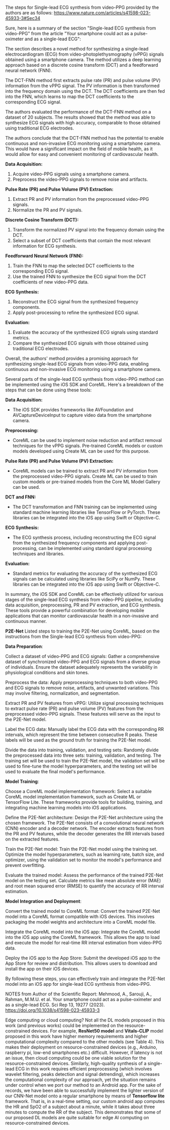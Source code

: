 The steps for Single-lead ECG synthesis from video-PPG provided by the authors are as follows:
https://www.nature.com/articles/s41598-023-45933-3#Sec34

Sure, here is a summary of the section "Single-lead ECG synthesis from video-PPG" from the article "Your smartphone could act as a pulse-oximeter and as a single-lead ECG":

The section describes a novel method for synthesizing a single-lead electrocardiogram (ECG) from video-photoplethysmography (vPPG) signals obtained using a smartphone camera. The method utilizes a deep learning approach based on a discrete cosine transform (DCT) and a feedforward neural network (FNN).

The DCT-FNN method first extracts pulse rate (PR) and pulse volume (PV) information from the vPPG signal. The PV information is then transformed into the frequency domain using the DCT. The DCT coefficients are then fed into the FNN, which learns to map the DCT coefficients to the corresponding ECG signal.

The authors evaluated the performance of the DCT-FNN method on a dataset of 20 subjects. The results showed that the method was able to synthesize ECG signals with high accuracy, comparable to those obtained using traditional ECG electrodes.

The authors conclude that the DCT-FNN method has the potential to enable continuous and non-invasive ECG monitoring using a smartphone camera. This would have a significant impact on the field of mobile health, as it would allow for easy and convenient monitoring of cardiovascular health.

**Data Acquisition:**

1. Acquire video-PPG signals using a smartphone camera.
2. Preprocess the video-PPG signals to remove noise and artifacts.

**Pulse Rate (PR) and Pulse Volume (PV) Extraction:**

1. Extract PR and PV information from the preprocessed video-PPG signals.
2. Normalize the PR and PV signals.

**Discrete Cosine Transform (DCT):**

1. Transform the normalized PV signal into the frequency domain using the DCT.
2. Select a subset of DCT coefficients that contain the most relevant information for ECG synthesis.

**Feedforward Neural Network (FNN):**

1. Train the FNN to map the selected DCT coefficients to the corresponding ECG signal.
2. Use the trained FNN to synthesize the ECG signal from the DCT coefficients of new video-PPG data.

**ECG Synthesis:**

1. Reconstruct the ECG signal from the synthesized frequency components.
2. Apply post-processing to refine the synthesized ECG signal.

**Evaluation:**

1. Evaluate the accuracy of the synthesized ECG signals using standard metrics.
2. Compare the synthesized ECG signals with those obtained using traditional ECG electrodes.

Overall, the authors' method provides a promising approach for synthesizing single-lead ECG signals from video-PPG data, enabling continuous and non-invasive ECG monitoring using a smartphone camera.

Several parts of the single-lead ECG synthesis from video-PPG method can be implemented using the iOS SDK and CoreML. Here's a breakdown of the steps that can be done using these tools:

**Data Acquisition:**

- The iOS SDK provides frameworks like AVFoundation and AVCaptureDeviceInput to capture video data from the smartphone camera.

**Preprocessing:**

- CoreML can be used to implement noise reduction and artifact removal techniques for the vPPG signals. Pre-trained CoreML models or custom models developed using Create ML can be used for this purpose.

**Pulse Rate (PR) and Pulse Volume (PV) Extraction:**

- CoreML models can be trained to extract PR and PV information from the preprocessed video-PPG signals. Create ML can be used to train custom models or pre-trained models from the Core ML Model Gallery can be used.

**DCT and FNN:**

- The DCT transformation and FNN training can be implemented using standard machine learning libraries like TensorFlow or PyTorch. These libraries can be integrated into the iOS app using Swift or Objective-C.

**ECG Synthesis:**

- The ECG synthesis process, including reconstructing the ECG signal from the synthesized frequency components and applying post-processing, can be implemented using standard signal processing techniques and libraries.

**Evaluation:**

- Standard metrics for evaluating the accuracy of the synthesized ECG signals can be calculated using libraries like SciPy or NumPy. These libraries can be integrated into the iOS app using Swift or Objective-C.

In summary, the iOS SDK and CoreML can be effectively utilized for various stages of the single-lead ECG synthesis from video-PPG pipeline, including data acquisition, preprocessing, PR and PV extraction, and ECG synthesis. These tools provide a powerful combination for developing mobile applications that can monitor cardiovascular health in a non-invasive and continuous manner.

**P2E-Net**
Listed steps to training the P2E-Net using CoreML, based on the instructions from the Single-lead ECG synthesis from video-PPG:

**Data Preparation**:

Collect a dataset of video-PPG and ECG signals: Gather a comprehensive dataset of synchronized video-PPG and ECG signals from a diverse group of individuals. Ensure the dataset adequately represents the variability in physiological conditions and skin tones.

Preprocess the data: Apply preprocessing techniques to both video-PPG and ECG signals to remove noise, artifacts, and unwanted variations. This may involve filtering, normalization, and segmentation.

Extract PR and PV features from vPPG: Utilize signal processing techniques to extract pulse rate (PR) and pulse volume (PV) features from the preprocessed video-PPG signals. These features will serve as the input to the P2E-Net model.

Label the ECG data: Manually label the ECG data with the corresponding RR intervals, which represent the time between consecutive R peaks. These labels will be used as the ground truth for training the P2E-Net model.

Divide the data into training, validation, and testing sets: Randomly divide the preprocessed data into three sets: training, validation, and testing. The training set will be used to train the P2E-Net model, the validation set will be used to fine-tune the model hyperparameters, and the testing set will be used to evaluate the final model's performance.

**Model Training**:

Choose a CoreML model implementation framework: Select a suitable CoreML model implementation framework, such as Create ML or TensorFlow Lite. These frameworks provide tools for building, training, and integrating machine learning models into iOS applications.

Define the P2E-Net architecture: Design the P2E-Net architecture using the chosen framework. The P2E-Net consists of a convolutional neural network (CNN) encoder and a decoder network. The encoder extracts features from the PR and PV features, while the decoder generates the RR intervals based on the extracted features.

Train the P2E-Net model: Train the P2E-Net model using the training set. Optimize the model hyperparameters, such as learning rate, batch size, and optimizer, using the validation set to monitor the model's performance and prevent overfitting.

Evaluate the trained model: Assess the performance of the trained P2E-Net model on the testing set. Calculate metrics like mean absolute error (MAE) and root mean squared error (RMSE) to quantify the accuracy of RR interval estimation.

**Model Integration and Deployment**:

Convert the trained model to CoreML format: Convert the trained P2E-Net model into a CoreML format compatible with iOS devices. This involves packaging the model weights and architecture into a CoreML model file.

Integrate the CoreML model into the iOS app: Integrate the CoreML model into the iOS app using the CoreML framework. This allows the app to load and execute the model for real-time RR interval estimation from video-PPG data.

Deploy the iOS app to the App Store: Submit the developed iOS app to the App Store for review and distribution. This allows users to download and install the app on their iOS devices.

By following these steps, you can effectively train and integrate the P2E-Net model into an iOS app for single-lead ECG synthesis from video-PPG.

NOTES from Author of the Scientific Report:
Mehmood, A., Sarouji, A., Rahman, M.M.U. et al. Your smartphone could act as a pulse-oximeter and as a single-lead ECG. Sci Rep 13, 19277 (2023). https://doi.org/10.1038/s41598-023-45933-3

Edge computing or cloud computing? Not all the DL models proposed in this work (and previous works) could be implemented on the resource-constrained devices. For example, **ResNet50 model** and **Vitals-CLIP** model proposed in this work have higher memory requirements and higher computational complexity compared to the other models (see Table 4). This makes their deployment on resource-constrained devices (e.g., Arduino, raspberry pi, low-end smartphones etc.) difficult. However, if latency is not an issue, then cloud computing could be one viable solution for the resource-constrained devices. Similarly, high-quality synthesis of a single-lead ECG in this work requires efficient preprocessing (which involves wavelet filtering, peaks detection and signal detrending), which increases the computational complexity of our approach, yet the situation remains under control when we port our method to an Android app. For the sake of records, we have been able to successfully implement the lighter version of our CNN-Net model onto a regular smartphone by means of **Tensorflow lite** framework. That is, in a real-time setting, our custom android app computes the HR and SpO2 of a subject about a minute, while it takes about three minutes to compute the RR of the subject. This demonstrates that some of our proposed DL models are quite suitable for edge AI computing on resource-constrained devices.